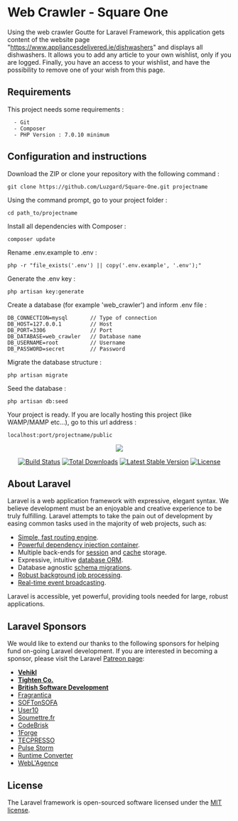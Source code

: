 # Web Crawler - Square One

Using the web crawler Goutte for Laravel Framework, this application gets content of the website page "https://www.appliancesdelivered.ie/dishwashers" and displays all dishwashers.
It allows you to add any article to your own wishlist, only if you are logged.
Finally, you have an access to your wishlist, and have the possibility to remove one of your wish from this page.

## Requirements

This project needs some requirements :

```
  - Git
  - Composer
  - PHP Version : 7.0.10 minimum
```

## Configuration and instructions
Download the ZIP or clone your repository with the following command :

`git clone https://github.com/Luzgard/Square-One.git projectname`

Using the command prompt, go to your project folder :

`cd path_to/projectname`

Install all dependencies with Composer :

`composer update`
 
Rename .env.example to .env :
 
`php -r "file_exists('.env') || copy('.env.example', '.env');"`
 
Generate the .env key :
 
`php artisan key:generate`
 
Create a database (for example 'web_crawler') and inform .env file :
 
```
DB_CONNECTION=mysql       // Type of connection
DB_HOST=127.0.0.1         // Host
DB_PORT=3306              // Port
DB_DATABASE=web_crawler   // Database name
DB_USERNAME=root          // Username
DB_PASSWORD=secret        // Password
```

Migrate the database structure :

`php artisan migrate`

Seed the database :

`php artisan db:seed`


Your project is ready. If you are locally hosting this project (like WAMP/MAMP etc...), go to this url address :

 `localhost:port/projectname/public`
  

<p align="center">
  <img src="https://laravel.com/assets/img/components/logo-laravel.svg">
</p>

<p align="center">
<a href="https://travis-ci.org/laravel/framework"><img src="https://travis-ci.org/laravel/framework.svg" alt="Build Status"></a>
<a href="https://packagist.org/packages/laravel/framework"><img src="https://poser.pugx.org/laravel/framework/d/total.svg" alt="Total Downloads"></a>
<a href="https://packagist.org/packages/laravel/framework"><img src="https://poser.pugx.org/laravel/framework/v/stable.svg" alt="Latest Stable Version"></a>
<a href="https://packagist.org/packages/laravel/framework"><img src="https://poser.pugx.org/laravel/framework/license.svg" alt="License"></a>
</p>

## About Laravel

Laravel is a web application framework with expressive, elegant syntax. We believe development must be an enjoyable and creative experience to be truly fulfilling. Laravel attempts to take the pain out of development by easing common tasks used in the majority of web projects, such as:

- [Simple, fast routing engine](https://laravel.com/docs/routing).
- [Powerful dependency injection container](https://laravel.com/docs/container).
- Multiple back-ends for [session](https://laravel.com/docs/session) and [cache](https://laravel.com/docs/cache) storage.
- Expressive, intuitive [database ORM](https://laravel.com/docs/eloquent).
- Database agnostic [schema migrations](https://laravel.com/docs/migrations).
- [Robust background job processing](https://laravel.com/docs/queues).
- [Real-time event broadcasting](https://laravel.com/docs/broadcasting).

Laravel is accessible, yet powerful, providing tools needed for large, robust applications.


## Laravel Sponsors

We would like to extend our thanks to the following sponsors for helping fund on-going Laravel development. If you are interested in becoming a sponsor, please visit the Laravel [Patreon page](https://patreon.com/taylorotwell):

- **[Vehikl](https://vehikl.com/)**
- **[Tighten Co.](https://tighten.co)**
- **[British Software Development](https://www.britishsoftware.co)**
- [Fragrantica](https://www.fragrantica.com)
- [SOFTonSOFA](https://softonsofa.com/)
- [User10](https://user10.com)
- [Soumettre.fr](https://soumettre.fr/)
- [CodeBrisk](https://codebrisk.com)
- [1Forge](https://1forge.com)
- [TECPRESSO](https://tecpresso.co.jp/)
- [Pulse Storm](http://www.pulsestorm.net/)
- [Runtime Converter](http://runtimeconverter.com/)
- [WebL'Agence](https://weblagence.com/)

## License

The Laravel framework is open-sourced software licensed under the [MIT license](https://opensource.org/licenses/MIT).

